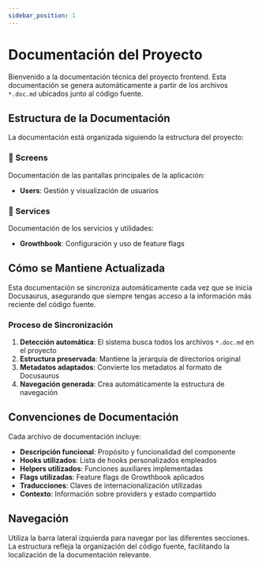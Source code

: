 ```yaml
---
sidebar_position: 1
---
```


# Documentación del Proyecto

Bienvenido a la documentación técnica del proyecto frontend. Esta documentación se genera automáticamente a partir de los archivos `*.doc.md` ubicados junto al código fuente.

## Estructura de la Documentación

La documentación está organizada siguiendo la estructura del proyecto:

### 📱 Screens
Documentación de las pantallas principales de la aplicación:
- **Users**: Gestión y visualización de usuarios

### 🔧 Services
Documentación de los servicios y utilidades:
- **Growthbook**: Configuración y uso de feature flags

## Cómo se Mantiene Actualizada

Esta documentación se sincroniza automáticamente cada vez que se inicia Docusaurus, asegurando que siempre tengas acceso a la información más reciente del código fuente.

### Proceso de Sincronización
1. **Detección automática**: El sistema busca todos los archivos `*.doc.md` en el proyecto
2. **Estructura preservada**: Mantiene la jerarquía de directorios original
3. **Metadatos adaptados**: Convierte los metadatos al formato de Docusaurus
4. **Navegación generada**: Crea automáticamente la estructura de navegación

## Convenciones de Documentación

Cada archivo de documentación incluye:

- **Descripción funcional**: Propósito y funcionalidad del componente
- **Hooks utilizados**: Lista de hooks personalizados empleados
- **Helpers utilizados**: Funciones auxiliares implementadas
- **Flags utilizadas**: Feature flags de Growthbook aplicados
- **Traducciones**: Claves de internacionalización utilizadas
- **Contexto**: Información sobre providers y estado compartido

## Navegación

Utiliza la barra lateral izquierda para navegar por las diferentes secciones. La estructura refleja la organización del código fuente, facilitando la localización de la documentación relevante.
